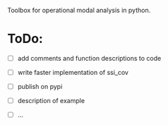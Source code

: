 Toolbox for operational modal analysis in python.

# ToDo:

+ [ ] add comments and function descriptions to code
+ [ ] write faster implementation of ssi_cov
+ [ ] publish on pypi
+ [ ] description of example
+ [ ] ...



